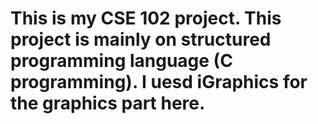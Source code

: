 # This is my CSE 102 project. This project is mainly on structured programming language (C programming). I uesd iGraphics for the graphics part here.